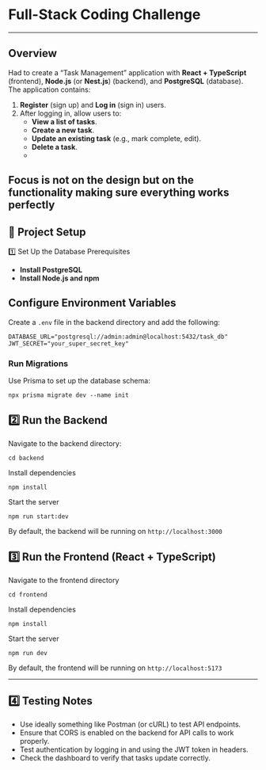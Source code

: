 # Full-Stack Coding Challenge

---

## Overview

Had to create a “Task Management” application with **React + TypeScript** (frontend), **Node.js** (or **Nest.js**) (backend), and **PostgreSQL** (database). The application contains:

1. **Register** (sign up) and **Log in** (sign in) users.
2. After logging in, allow users to:
   - **View a list of tasks**.
   - **Create a new task**.
   - **Update an existing task** (e.g., mark complete, edit).
   - **Delete a task**.
   -
Focus is not on the design but on the functionality making sure everything works perfectly
---

## 🚀 Project Setup

1️⃣ Set Up the Database
Prerequisites
- **Install PostgreSQL**
- **Install Node.js and npm**

## Configure Environment Variables

Create a ```.env``` file in the backend directory and add the following:

```
DATABASE_URL="postgresql://admin:admin@localhost:5432/task_db"
JWT_SECRET="your_super_secret_key"
```

### Run Migrations
Use Prisma to set up the database schema:
```
npx prisma migrate dev --name init
```
## 2️⃣ Run the Backend
Navigate to the backend directory:
```
cd backend
```
Install dependencies
```
npm install

```
Start the server
```
npm run start:dev
```
By default, the backend will be running on ```http://localhost:3000```

## 3️⃣ Run the Frontend (React + TypeScript)

Navigate to the frontend directory
```
cd frontend
```
Install dependencies
```
npm install
```
Start the server
```
npm run dev
```
By default, the frontend will be running on ```http://localhost:5173```

---

## 4️⃣ Testing Notes
- Use ideally something like Postman (or cURL) to test API endpoints.
- Ensure that CORS is enabled on the backend for API calls to work properly.
- Test authentication by logging in and using the JWT token in headers.
- Check the dashboard to verify that tasks update correctly.

